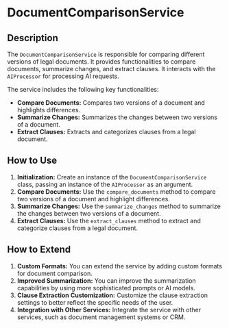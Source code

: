 # DocumentComparisonService

## Description

The `DocumentComparisonService` is responsible for comparing different versions of legal documents. It provides functionalities to compare documents, summarize changes, and extract clauses. It interacts with the `AIProcessor` for processing AI requests.

The service includes the following key functionalities:

-   **Compare Documents:** Compares two versions of a document and highlights differences.
-   **Summarize Changes:** Summarizes the changes between two versions of a document.
-   **Extract Clauses:** Extracts and categorizes clauses from a legal document.

## How to Use

1.  **Initialization:** Create an instance of the `DocumentComparisonService` class, passing an instance of the `AIProcessor` as an argument.
2.  **Compare Documents:** Use the `compare_documents` method to compare two versions of a document and highlight differences.
3.  **Summarize Changes:** Use the `summarize_changes` method to summarize the changes between two versions of a document.
4.  **Extract Clauses:** Use the `extract_clauses` method to extract and categorize clauses from a legal document.

## How to Extend

1.  **Custom Formats:** You can extend the service by adding custom formats for document comparison.
2.  **Improved Summarization:** You can improve the summarization capabilities by using more sophisticated prompts or AI models.
3.  **Clause Extraction Customization:** Customize the clause extraction settings to better reflect the specific needs of the user.
4.  **Integration with Other Services:** Integrate the service with other services, such as document management systems or CRM.
